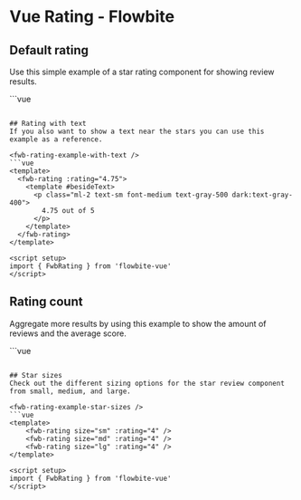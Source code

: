 <script setup>
import FwbRatingExample from './rating/examples/FwbRatingExample.vue'
import FwbRatingExampleWithText from './rating/examples/FwbRatingExampleWithText.vue'
import FwbRatingExampleCount from './rating/examples/FwbRatingExampleCount.vue'
import FwbRatingExampleStarSizes from './rating/examples/FwbRatingExampleStarSizes.vue'
</script>
# Vue Rating - Flowbite

## Default rating
Use this simple example of a star rating component for showing review results.

<fwb-rating-example />
```vue
<template>
  <fwb-rating :rating="4" />
</template>

<script setup>
import { FwbRating } from 'flowbite-vue'
</script>
```

## Rating with text
If you also want to show a text near the stars you can use this example as a reference.

<fwb-rating-example-with-text />
```vue
<template>
  <fwb-rating :rating="4.75">
    <template #besideText>
      <p class="ml-2 text-sm font-medium text-gray-500 dark:text-gray-400">
        4.75 out of 5
      </p>
    </template>
  </fwb-rating>
</template>

<script setup>
import { FwbRating } from 'flowbite-vue'
</script>
```

## Rating count
Aggregate more results by using this example to show the amount of reviews and the average score.

<fwb-rating-example-count />
```vue
<template>
  <fwb-rating
    :rating="1"
    :scale="1"
    review-link="#"
    review-text="73 reviews"
  >
    <template #besideText>
      <p class="ml-2 text-sm font-bold text-gray-900 dark:text-white">
        4.95
      </p>
    </template>
  </fwb-rating>
</template>

<script setup>
import { FwbRating } from 'flowbite-vue'
</script>
```

## Star sizes
Check out the different sizing options for the star review component from small, medium, and large.

<fwb-rating-example-star-sizes />
```vue
<template>
    <fwb-rating size="sm" :rating="4" />
    <fwb-rating size="md" :rating="4" />
    <fwb-rating size="lg" :rating="4" />
</template>

<script setup>
import { FwbRating } from 'flowbite-vue'
</script>
```

